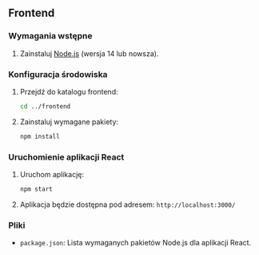 ## Frontend

### Wymagania wstępne

1. Zainstaluj [Node.js](https://nodejs.org/) (wersja 14 lub nowsza).

### Konfiguracja środowiska

1. Przejdź do katalogu frontend:
    ```sh
    cd ../frontend
    ```

2. Zainstaluj wymagane pakiety:
    ```sh
    npm install
    ```

### Uruchomienie aplikacji React

1. Uruchom aplikację:
    ```sh
    npm start
    ```

2. Aplikacja będzie dostępna pod adresem: `http://localhost:3000/`

### Pliki

- `package.json`: Lista wymaganych pakietów Node.js dla aplikacji React.
